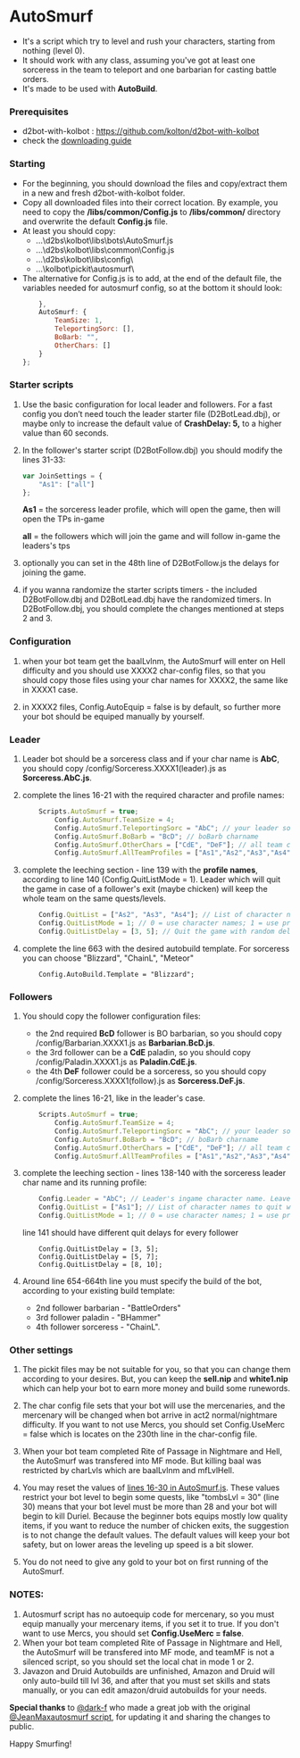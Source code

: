 # AutoSmurf

- It's a script which try to level and rush your characters, starting from nothing (level 0).
- It should work with any class, assuming you've got at least one sorceress in the team to teleport and one barbarian for casting battle orders.
- It's made to be used with **AutoBuild**.

### Prerequisites

- d2bot-with-kolbot : https://github.com/kolton/d2bot-with-kolbot
- check the [downloading guide](https://github.com/blizzhackers/documentation/blob/master/d2bot/Download.md#download)

### Starting

- For the beginning, you should download the files and copy/extract them in a new and fresh d2bot-with-kolbot folder.
- Copy all downloaded files into their correct location. By example, you need to copy the **/libs/common/Config.js** to **/libs/common/** directory and overwrite the default **Config.js** file. 
- At least you should copy:
	- ...\d2bs\kolbot\libs\bots\AutoSmurf.js
	- ...\d2bs\kolbot\libs\common\Config.js
	- ...\d2bs\kolbot\libs\config\
	- ...\kolbot\pickit\autosmurf\
- The alternative for Config.js is to add, at the end of the default file, the variables needed for autosmurf config, so at the bottom it should look:
	```javascript
		},
		AutoSmurf: {
			TeamSize: 1,
			TeleportingSorc: [],
			BoBarb: "",
			OtherChars: []
		}
	};
	```	

### Starter scripts

1. Use the basic configuration for local leader and followers. For a fast config you don’t need touch the leader starter file (D2BotLead.dbj), or maybe only to increase the default value of 	**CrashDelay: 5,** to a higher value than 60 seconds.

2. In the follower's starter script (D2BotFollow.dbj) you should modify the lines 31-33:
	```javascript
	var JoinSettings = {
		"As1": ["all"]
	};
	```
	**As1** = the sorceress leader profile, which will open the game, then will open the TPs in-game

	**all** = the followers which will join the game and will follow in-game the leaders's tps

3. optionally you can set in the 48th line of D2BotFollow.js the delays for joining the game.

4. if you wanna randomize the starter scripts timers - the included D2BotFollow.dbj and D2BotLead.dbj have the randomized timers. In D2BotFollow.dbj, you should complete the changes mentioned at steps 2 and 3.

### Configuration

1. when your bot team get the baalLvlnm, the AutoSmurf will enter on Hell difficulty and you should use XXXX2 char-config files, so that you should copy those files using your char names for XXXX2, the same like in XXXX1 case.

2. in XXXX2 files, Config.AutoEquip = false is by default, so  further more your bot should be equiped manually by yourself. 

### Leader

1. Leader bot should be a sorceress class and if your char name is **AbC**, you should copy /config/Sorceress.XXXX1(leader).js as **Sorceress.AbC.js**.

2. complete the lines 16-21 with the required character and profile names:
	```javascript
		Scripts.AutoSmurf = true;
			Config.AutoSmurf.TeamSize = 4;
			Config.AutoSmurf.TeleportingSorc = "AbC"; // your leader sorceress charname.
			Config.AutoSmurf.BoBarb = "BcD"; // boBarb charname
			Config.AutoSmurf.OtherChars = ["CdE", "DeF"]; // all team charnames, excluding the leader and boBarb
			Config.AutoSmurf.AllTeamProfiles = ["As1","As2","As3","As4"]; // the whole team PROFILE names
	```

2. complete the leeching section - line 139 with the **profile names**, according to line 140 (Config.QuitListMode = 1). Leader which will quit the game in case of a follower's exit (maybe chicken) will keep the whole team on the same quests/levels.
	```javascript
		Config.QuitList = ["As2", "As3", "As4"]; // List of character names to quit with.
		Config.QuitListMode = 1; // 0 = use character names; 1 = use profile names (all profiles must run on the same computer).
		Config.QuitListDelay = [3, 5]; // Quit the game with random delay in case of using Config.QuitList. Example: Config.QuitListDelay = [1, 10];
	```

3. complete the line 663 with the desired autobuild template. For sorceress you can choose "Blizzard", "ChainL", "Meteor" 
	```
		Config.AutoBuild.Template = "Blizzard";
	```

### Followers

1. You should copy the follower configuration files:
	- the 2nd required **BcD** follower is BO barbarian, so you should copy /config/Barbarian.XXXX1.js as **Barbarian.BcD.js**.
	- the 3rd follower can be a **CdE** paladin, so you should copy /config/Paladin.XXXX1.js as **Paladin.CdE.js**.
	- the 4th **DeF** follower could be a sorceress, so you should copy /config/Sorceress.XXXX1(follow).js as **Sorceress.DeF.js**.

1. complete the lines 16-21, like in the leader's case.
	```javascript
		Scripts.AutoSmurf = true;
			Config.AutoSmurf.TeamSize = 4;
			Config.AutoSmurf.TeleportingSorc = "AbC"; // your leader sorceress charname.
			Config.AutoSmurf.BoBarb = "BcD"; // boBarb charname
			Config.AutoSmurf.OtherChars = ["CdE", "DeF"]; // all team charnames, excluding the leader and boBarb
			Config.AutoSmurf.AllTeamProfiles = ["As1","As2","As3","As4"]; // the whole team PROFILE names
	```

2. complete the leeching section - lines 138-140 with the sorceress leader char name and its running profile:
	```javascript
		Config.Leader = "AbC"; // Leader's ingame character name. Leave blank to try auto-detection (works in AutoBaal, Wakka, MFHelper)
		Config.QuitList = ["As1"]; // List of character names to quit with.
		Config.QuitListMode = 1; // 0 = use character names; 1 = use profile names (all profiles must run on the same computer).
	```
	line 141 should have different quit delays for every follower
	```
		Config.QuitListDelay = [3, 5];
		Config.QuitListDelay = [5, 7];
		Config.QuitListDelay = [8, 10];
	```

3. Around line 654-664th line you must specify the build of the bot, according to your existing build template:
	- 2nd follower barbarian - "BattleOrders"
	- 3rd follower paladin - "BHammer"
	- 4th follower sorceress - "ChainL".

### Other settings

1. The pickit files may be not suitable for you, so that you can change them according to your desires. But, you can keep the **sell.nip** and **white1.nip** which can help your bot to earn more money and build some runewords.

2. The char config file sets that your bot will use the mercenaries, and the mercenary will be changed when bot arrive in act2 normal/nightmare difficulty.
If you want to not use Mercs, you should set Config.UseMerc = false which is locates on the 230th line in the char-config file. 

3. When your bot team completed Rite of Passage in Nightmare and Hell, the AutoSmurf was transfered into MF mode. But killing baal was restricted by charLvls which are baalLvlnm and mfLvlHell.

4. You may reset the values of [lines 16-30 in AutoSmurf.js](https://github.com/blizzhackers/autosmurf/blob/master/d2bs/kolbot/libs/bots/AutoSmurf.js#L16-L30). These values restrict your bot level to begin some quests, like "tombsLvl = 30" (line 30) means that your bot level must be more than 28 and your bot will begin to kill Duriel. Because the beginner bots equips mostly low quality items, if you want to reduce the number of chicken exits, the suggestion is to not change the default values. The default values will keep your bot safety, but on lower areas the leveling up speed is a bit slower.

5. You do not need to give any gold to your bot on first running of the AutoSmurf.


### NOTES:
1. Autosmurf script has no autoequip code for mercenary, so you must equip manually your mercenary items, if you set it to true. If you don't want to use Mercs, you should set **Config.UseMerc = false**. 
2. When your bot team completed Rite of Passage in Nightmare and Hell, the AutoSmurf will be transfered into MF mode, and teamMF is not a silenced script, so you should set the local chat in mode 1 or 2.
3. Javazon and Druid Autobuilds are unfinished, Amazon and Druid will only auto-build till lvl 36, and after that you must set skills and stats manually, or you can edit amazon/druid autobuilds for your needs.


**Special thanks** to [@dark-f](https://d2bot.discourse.group/u/hk-dark-f/) who made a great job with the original [@JeanMax](https://github.com/JeanMax/)[autosmurf script](https://github.com/JeanMax/AutoSmurf), for updating it and sharing the changes to public.

Happy Smurfing!
